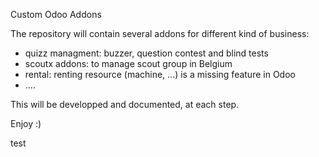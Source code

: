 Custom Odoo Addons

The repository will contain several addons for different kind of business:

* quizz managment: buzzer, question contest and blind tests
* scoutx addons: to manage scout group in Belgium
* rental: renting resource (machine, ...) is a missing feature in Odoo
* ....

This will be developped and documented, at each step.

Enjoy :)


test
